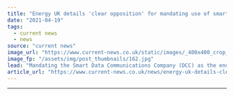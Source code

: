 ```yaml
---
title: "Energy UK details 'clear opposition' for mandating use of smart meters for smart EV charging"
date: "2021-04-19"
tags: 
  - current news
  - news
source: "current news"
image_url: "https://www.current-news.co.uk/static/images/_400x400_crop_center-center/smart-charging-report-image-Energy-UK.jpg"
image_fp: "/assets/img/post_thumbnails/162.jpg"
lead: "Mandating the Smart Data Communications Company (DCC) as the enduring solution for smart charging is “not the way to go” according to a new Energy UK report."
article_url: "https://www.current-news.co.uk/news/energy-uk-details-clear-opposition-for-mandating-use-of-smart-meters-for-smart-ev-charging?utm_source=rss-feeds&utm_medium=rss&utm_campaign=rss"
---
```


---
